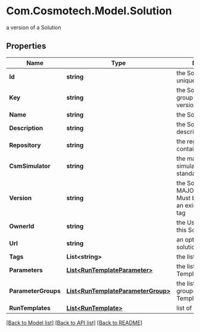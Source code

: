 # Com.Cosmotech.Model.Solution
a version of a Solution

## Properties

Name | Type | Description | Notes
------------ | ------------- | ------------- | -------------
**Id** | **string** | the Solution version unique identifier | [optional] [readonly] 
**Key** | **string** | the Solution key which group Solution versions | 
**Name** | **string** | the Solution name | 
**Description** | **string** | the Solution description | [optional] 
**Repository** | **string** | the registry repository containing the image | 
**CsmSimulator** | **string** | the main Cosmo Tech simulator name used in standard Run Template | [optional] 
**Version** | **string** | the Solution version MAJOR.MINOR.PATCH. Must be aligned with an existing repository tag | 
**OwnerId** | **string** | the User id which own this Solution | [optional] [readonly] 
**Url** | **string** | an optional URL link to solution page | [optional] 
**Tags** | **List&lt;string&gt;** | the list of tags | [optional] 
**Parameters** | [**List&lt;RunTemplateParameter&gt;**](RunTemplateParameter.md) | the list of Run Template Parameters | [optional] 
**ParameterGroups** | [**List&lt;RunTemplateParameterGroup&gt;**](RunTemplateParameterGroup.md) | the list of parameters groups for the Run Templates | [optional] 
**RunTemplates** | [**List&lt;RunTemplate&gt;**](RunTemplate.md) | list of Run Template | [optional] 

[[Back to Model list]](../README.md#documentation-for-models) [[Back to API list]](../README.md#documentation-for-api-endpoints) [[Back to README]](../README.md)

